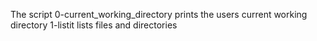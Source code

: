 The script 0-current_working_directory prints the users current working directory
1-listit lists files and directories
